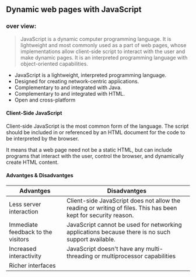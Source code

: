  Dynamic web pages with JavaScript
 ---
 ### over view:
> JavaScript is a dynamic computer programming language. It is lightweight and most commonly used as a part of web pages, whose implementations allow client-side script to interact with the user and make dynamic pages. It is an interpreted programming language with object-oriented capabilities.

- JavaScript is a lightweight, interpreted programming language.
- Designed for creating network-centric applications.
- Complementary to and integrated with Java.
- Complementary to and integrated with HTML.
- Open and cross-platform

#### Client-Side JavaScript
Client-side JavaScript is the most common form of the language. The script should be included in or referenced by an HTML document for the code to be interpreted by the browser.

It means that a web page need not be a static HTML, but can include programs that interact with the user, control the browser, and dynamically create HTML content.

#### Advantges & Disadvantges
|Advantges|Disadvantges|
|-----|-----|
|Less server interaction|Client-side JavaScript does not allow the reading or writing of files. This has been kept for security reason.|
|Immediate feedback to the visitors|JavaScript cannot be used for networking applications because there is no such support available.|
|Increased interactivity |JavaScript doesn't have any multi-threading or multiprocessor capabilities|
|Richer interfaces||
